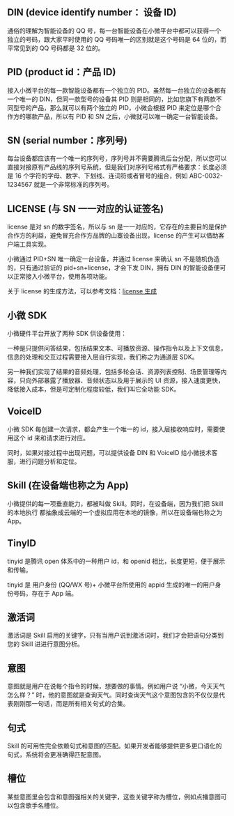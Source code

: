 ## DIN (device identify number： 设备 ID)
通俗的理解为智能设备的 QQ 号，每一台智能设备在小微平台中都可以获得一个独立的号码，跟大家平时使用的 QQ 号码唯一的区别就是这个号码是 64 位的，而平常见到的 QQ 号码都是 32 位的。

## PID (product id：产品 ID)
接入小微平台的每一款智能设备都有一个独立的 PID。虽然每一台独立的设备都有一个唯一的 DIN，但同一款型号的设备其 PID 则是相同的，比如您旗下有两款不同型号的产品，那么就可以有两个独立的 PID，小微会根据 PID 来定位是哪个合作方的哪款产品，所以有 PID 和 SN 之后，小微就可以唯一确定一台智能设备。

## SN (serial number：序列号)
每台设备都应该有一个唯一的序列号，序列号并不需要腾讯后台分配，所以您可以直接对接原有产品线的序列号系统，但是我们对序列号格式有严格要求：长度必须是 16 个字符的字母、数字、下划线、连词符或者冒号的组合，例如 ABC-0032-1234567 就是一个非常标准的序列号。

## LICENSE (与 SN 一一对应的认证签名)
license 是对 sn 的数字签名，所以与 sn 是一一对应的，它存在的主要目的是保护合作方的利益，避免冒充合作方品牌的山寨设备出现，license 的产生可以借助客户端工具实现。

小微通过 PID+SN 唯一确定一台设备，并通过 license 来确认 sn 不是随机伪造的，只有通过验证的 pid+sn+license，才会下发 DIN，拥有 DIN 的智能设备便可以正常接入小微平台，使用各项功能。

关于 license 的生成方法，可以参考文档：[license 生成](https://xiaowei.qcloud.com/wiki/#TechMisc_license_calc)

## 小微 SDK
小微硬件平台开放了两种 SDK 供设备使用：

一种是只提供问答结果，包括结果文本、可播放资源、操作指令以及上下文信息，信息的处理和交互过程需要接入层自行实现，我们称之为通道层 SDK。

另一种我们实现了结果的音频处理，包括多轮会话、资源列表控制、场景管理等内容，只向外部暴露了播放器、音频状态以及用于展示的 UI 资源，接入速度更快，降低接入成本，但是可定制化程度较低，我们叫它全功能 SDK。

## VoiceID
小微 SDK 每创建一次请求，都会产生一个唯一的 id，接入层接收响应时，需要使用这个 id 来和请求进行对应。

同时，如果对接过程中出现问题，可以提供设备 DIN 和 VoiceID 给小微技术客服，进行问题分析和定位。

## Skill (在设备端也称之为 App)
小微提供的每一项垂直能力，都被叫做 Skill。同时，在设备端，因为我们把 Skill 的本地执行 都抽象成云端的一个虚拟应用在本地的镜像，所以在设备端也称之为 App。

## TinyID
tinyid 是腾讯 open 体系中的一种用户 id，和 openid 相比，长度更短，便于展示和传输。

tinyid 是 用户身份 (QQ/WX 号)+ 小微平台所使用的 appid 生成的唯一的用户身份号码，存在于 App 端。

## 激活词
激活词是 Skill 启用的关键字，只有当用户说到激活词时，我们才会把语句分类到您的 Skill 进进行意图分析。
## 意图
意图就是用户在说每个指令的时候，想要做的事情。例如用户说 “小微，今天天气怎么样？” 时，他的意图就是查询天气。同时查询天气这个意图包含的不仅仅是代表刚刚那一句话，而是所有相关句式的合集。

## 句式
Skill 的可用性完全依赖句式和意图的匹配。如果开发者能够提供更多更口语化的句式，系统将会更准确得匹配意图。

## 槽位
某些意图里会包含和意图强相关的关键字，这些关键字称为槽位，例如点播意图可以包含歌手名槽位。
